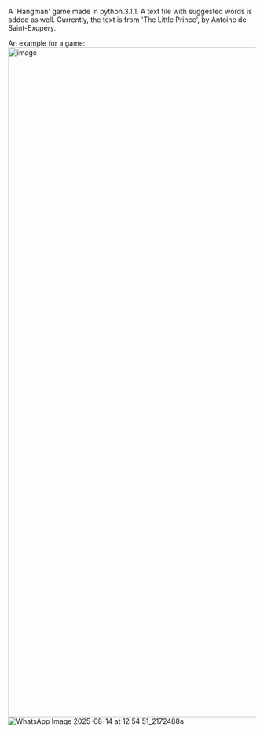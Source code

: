 A 'Hangman' game made in python.3.1.1.
A text file with suggested words is added as well. Currently, the text is from 'The Little Prince', by Antoine de Saint-Exupéry.


An example for a game:
<img width="1162" height="1365" alt="image" src="https://github.com/user-attachments/assets/805a3978-21b8-43f8-81d7-4292c69f26a7" />
![WhatsApp Image 2025-08-14 at 12 54 51_2172488a](https://github.com/user-attachments/assets/301a0874-0064-4bd2-bc21-095d6d9d8498)
